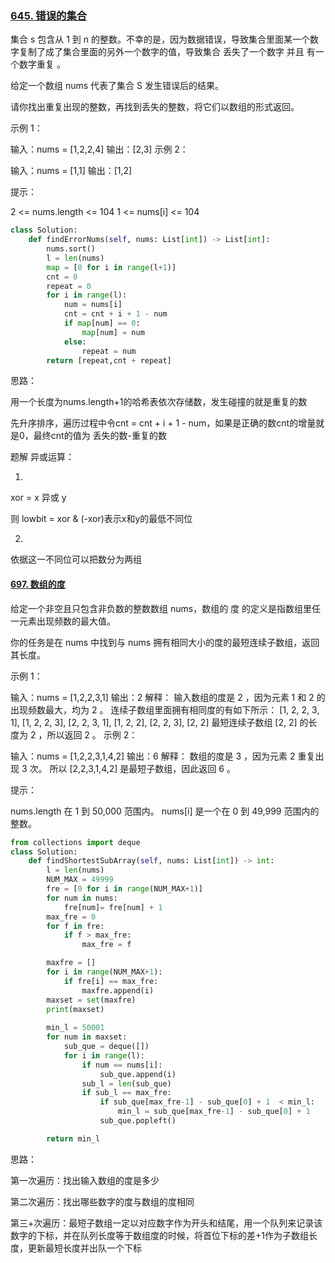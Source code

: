 ### [645. 错误的集合](https://leetcode-cn.com/problems/set-mismatch/)

集合 s 包含从 1 到 n 的整数。不幸的是，因为数据错误，导致集合里面某一个数字复制了成了集合里面的另外一个数字的值，导致集合 丢失了一个数字 并且 有一个数字重复 。

给定一个数组 nums 代表了集合 S 发生错误后的结果。

请你找出重复出现的整数，再找到丢失的整数，将它们以数组的形式返回。

示例 1：

输入：nums = [1,2,2,4]
输出：[2,3]
示例 2：

输入：nums = [1,1]
输出：[1,2]


提示：

2 <= nums.length <= 104
1 <= nums[i] <= 104

```python
class Solution:
    def findErrorNums(self, nums: List[int]) -> List[int]:
        nums.sort()
        l = len(nums)
        map = [0 for i in range(l+1)]
        cnt = 0
        repeat = 0
        for i in range(l):
            num = nums[i]
            cnt = cnt + i + 1 - num
            if map[num] == 0:
                map[num] = num
            else:
                repeat = num
        return [repeat,cnt + repeat]
```

思路：

用一个长度为nums.length+1的哈希表依次存储数，发生碰撞的就是重复的数

先升序排序，遍历过程中令cnt = cnt + i + 1 - num，如果是正确的数cnt的增量就是0，最终cnt的值为 丢失的数-重复的数

题解 异或运算：

1.

xor = x 异或 y

则 lowbit = xor & (-xor)表示x和y的最低不同位

2.

依据这一不同位可以把数分为两组

#### [697. 数组的度](https://leetcode-cn.com/problems/degree-of-an-array/)

给定一个非空且只包含非负数的整数数组 nums，数组的 度 的定义是指数组里任一元素出现频数的最大值。

你的任务是在 nums 中找到与 nums 拥有相同大小的度的最短连续子数组，返回其长度。

 

示例 1：

输入：nums = [1,2,2,3,1]
输出：2
解释：
输入数组的度是 2 ，因为元素 1 和 2 的出现频数最大，均为 2 。
连续子数组里面拥有相同度的有如下所示：
[1, 2, 2, 3, 1], [1, 2, 2, 3], [2, 2, 3, 1], [1, 2, 2], [2, 2, 3], [2, 2]
最短连续子数组 [2, 2] 的长度为 2 ，所以返回 2 。
示例 2：

输入：nums = [1,2,2,3,1,4,2]
输出：6
解释：
数组的度是 3 ，因为元素 2 重复出现 3 次。
所以 [2,2,3,1,4,2] 是最短子数组，因此返回 6 。


提示：

nums.length 在 1 到 50,000 范围内。
nums[i] 是一个在 0 到 49,999 范围内的整数。

```python
from collections import deque
class Solution:
    def findShortestSubArray(self, nums: List[int]) -> int:
        l = len(nums)
        NUM_MAX = 49999
        fre = [0 for i in range(NUM_MAX+1)]
        for num in nums:
            fre[num]= fre[num] + 1
        max_fre = 0
        for f in fre:
            if f > max_fre:
                max_fre = f

        maxfre = []
        for i in range(NUM_MAX+1):
            if fre[i] == max_fre:
                maxfre.append(i)
        maxset = set(maxfre)
        print(maxset)
        
        min_l = 50001
        for num in maxset:
            sub_que = deque([])
            for i in range(l):
                if num == nums[i]:
                    sub_que.append(i)
                sub_l = len(sub_que)
                if sub_l == max_fre:
                    if sub_que[max_fre-1] - sub_que[0] + 1  < min_l:
                        min_l = sub_que[max_fre-1] - sub_que[0] + 1
                    sub_que.popleft()

        return min_l  
```

思路：

第一次遍历：找出输入数组的度是多少

第二次遍历：找出哪些数字的度与数组的度相同

第三+次遍历：最短子数组一定以对应数字作为开头和结尾，用一个队列来记录该数字的下标，并在队列长度等于数组度的时候，将首位下标的差+1作为子数组长度，更新最短长度并出队一个下标
